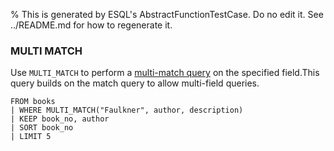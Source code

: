 % This is generated by ESQL's AbstractFunctionTestCase. Do no edit it. See ../README.md for how to regenerate it.

### MULTI MATCH
Use `MULTI_MATCH` to perform a [multi-match query](https://www.elastic.co/docs/reference/query-languages/query-dsl/query-dsl-match-query#query-dsl-multi-match-query) on the specified field.This query builds on the match query to allow multi-field queries.

```esql
FROM books
| WHERE MULTI_MATCH("Faulkner", author, description)
| KEEP book_no, author
| SORT book_no
| LIMIT 5
```
